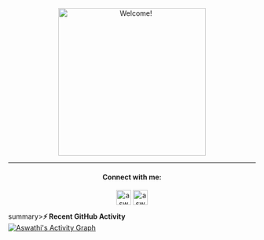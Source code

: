<div align="center" width="50">

<img src="https://c.tenor.com/mGgWY8RkgYMAAAAC/hello-world.gif" alt="Welcome!" width="300"/>

</div>

<hr>
<div align="center">

#### Connect with me:
<a href="https://in.linkedin.com/in/aswathigr" target="blank"><img align="center" src="https://cdn.jsdelivr.net/npm/simple-icons@3.0.1/icons/linkedin.svg" alt="aswathigr" height="30" width="30" /></a>
<a href="mailto:aswathigr2001@gmail.com" target="blank"><img align="center" src="https://cdn.jsdelivr.net/npm/simple-icons@3.13.0/icons/gmail.svg" alt="aswathigr" margin="20" height="30" width="30" /></a>

</div>

summary><b>⚡ Recent GitHub Activity</b></summary>
  <br/>
   <a href="https://github.com/AswathiGR"><img alt="Aswathi's Activity Graph" src="https://activity-graph.herokuapp.com/graph?username=AswathiGR&custom_title=Contribution%20Graph&theme=react-dark" /></a>
  <br/>

